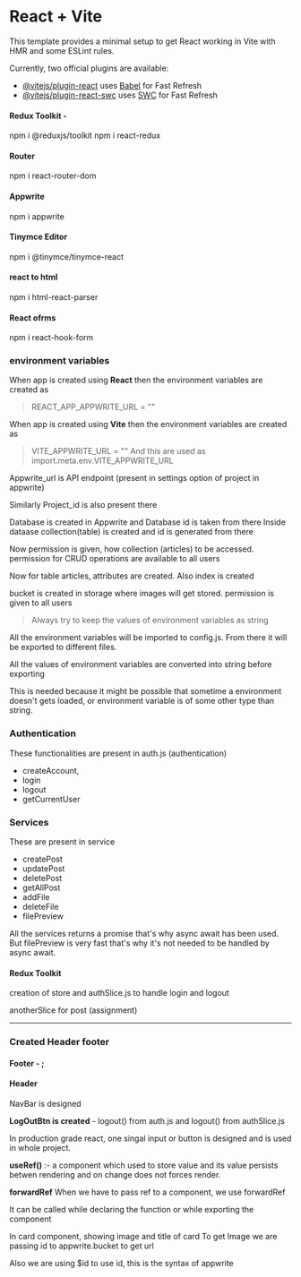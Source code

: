 # React + Vite

This template provides a minimal setup to get React working in Vite with HMR and some ESLint rules.

Currently, two official plugins are available:

- [@vitejs/plugin-react](https://github.com/vitejs/vite-plugin-react/blob/main/packages/plugin-react/README.md) uses [Babel](https://babeljs.io/) for Fast Refresh
- [@vitejs/plugin-react-swc](https://github.com/vitejs/vite-plugin-react-swc) uses [SWC](https://swc.rs/) for Fast Refresh



#### Redux Toolkit - 
npm i @reduxjs/toolkit
npm i react-redux

#### Router
npm i react-router-dom

#### Appwrite
npm i appwrite

#### Tinymce Editor
npm i @tinymce/tinymce-react

#### react to html
npm i html-react-parser

#### React ofrms
npm i react-hook-form


### environment variables

When app is created using **React** then the environment variables are created as
> REACT_APP_APPWRITE_URL = ""

When app is created using **Vite** then the environment variables are created as
> VITE_APPWRITE_URL = ""
And this are used as 
> import.meta.env.VITE_APPWRITE_URL

Appwrite_url is API endpoint (present in settings option of project in appwrite)

Similarly Project_id is also present there

Database is created in Appwrite and Database id is taken from there
Inside dataase collection(table) is created and id is generated from there

Now permission is given, how collection (articles) to be accessed. 
permission for CRUD operations are available to all users

Now for table articles, attributes are created. Also index is created

bucket is created in storage where images will get stored. permission is given to all users


> Always try to keep the values of environment variables as string

All the environment variables will be imported to config.js. From there it will be exported to different files.

All the values of environment variables are converted into string before exporting

This is needed because it might be possible that sometime a environment doesn't gets loaded, or environment variable is of some other type than string.


### Authentication

These functionalities are present in auth.js (authentication)
- createAccount, 
- login 
- logout
- getCurrentUser

### Services

These are present in service
- createPost
- updatePost
- deletePost
- getAllPost
- addFile
- deleteFile
- filePreview

All the services returns a promise that's why async await has been used. But filePreview is very fast that's why it's not needed to be handled by async await.


#### Redux Toolkit

creation of store and authSlice.js to handle login and logout

anotherSlice for post (assignment)

----


### Created Header footer

#### Footer - ;

#### Header 

NavBar is designed 

**LogOutBtn is created** - logout() from auth.js and logout() from authSlice.js 

In production grade react, one singal input or button is designed and is used in whole project.

**useRef()** :- a component which used to store value and its value persists betwen rendering and on change does not forces render.

**forwardRef** When we have to pass ref to a component, we use forwardRef

It can be called while declaring the function or while exporting the component

In card component, showing image and title of card
To get Image we are passing id to appwrite.bucket to get url

Also we are using $id to use id, this is the syntax of appwrite